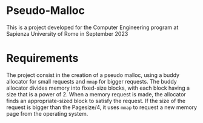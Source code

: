 # Pseudo-Malloc
This is a project developed for the Computer Engineering program at Sapienza University of Rome in September 2023

# Requirements 
The project consist in the creation of a pseudo malloc, using a buddy allocator for small requests and `mmap` for bigger requests.
The buddy allocator divides memory into fixed-size blocks, with each block having a size that is a power of 2. When a memory request is made, the allocator finds an appropriate-sized block to satisfy the request. If the size of the request is bigger than the Pagesize/4, it uses `mmap` to request a new memory page from the operating system.
